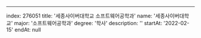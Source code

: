 ---
index:  276051
title: '세종사이버대학교 소프트웨어공학과'
name: '세종사이버대학교'
major: '소프트웨어공학과'
degree: '학사'
description: ''
startAt: '2022-02-15'
endAt: null
